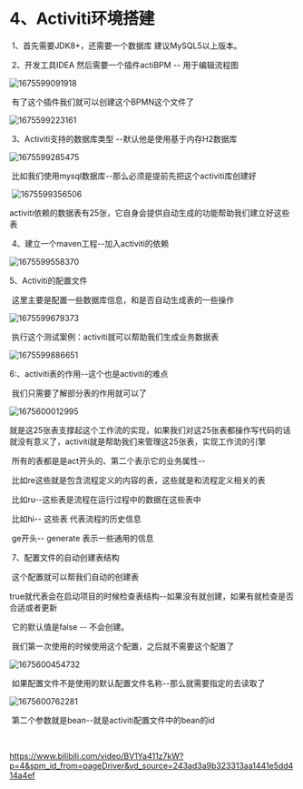 # 4、Activiti环境搭建

​	1、首先需要JDK8+，还需要一个数据库 建议MySQL5以上版本。



​	2、开发工具IDEA 然后需要一个插件actiBPM -- 用于编辑流程图

![1675599091918](../../../.vuepress/public/images/1675599091918.png)



​	有了这个插件我们就可以创建这个BPMN这个文件了

![1675599223161](../../../.vuepress/public/images/1675599223161.png)





​	3、Activiti支持的数据库类型 --默认他是使用基于内存H2数据库

![1675599285475](../../../.vuepress/public/images/1675599285475.png)

​		比如我们使用mysql数据库--那么必须是提前先把这个activiti库创建好

​	![1675599356506](../../../.vuepress/public/images/1675599356506.png)

​		activiti依赖的数据表有25张，它自身会提供自动生成的功能帮助我们建立好这些表







​	4、建立一个maven工程--加入activiti的依赖

![1675599558370](../../../.vuepress/public/images/1675599558370.png)





5、Activiti的配置文件

​	这里主要是配置一些数据库信息，和是否自动生成表的一些操作

![1675599679373](../../../.vuepress/public/images/1675599679373.png)



​	执行这个测试案例：activiti就可以帮助我们生成业务数据表

![1675599886651](../../../.vuepress/public/images/1675599886651.png)





6:、activiti表的作用--这个也是activiti的难点

​			我们只需要了解部分表的作用就可以了

![1675600012995](../../../.vuepress/public/images/1675600012995.png)



​					就是这25张表支撑起这个工作流的实现，如果我们对这25张表都操作写代码的话就没有意义了，activiti就是帮助我们来管理这25张表，实现工作流的引擎



​			所有的表都是是act开头的、第二个表示它的业务属性--

​			比如re这些就是包含流程定义的内容的表，这些就是和流程定义相关的表

​			比如ru--这些表是流程在运行过程中的数据在这些表中

​			比如hi-- 这些表 代表流程的历史信息

​			ge开头-- generate 表示一些通用的信息





​	7、配置文件的自动创建表结构

​		这个配置就可以帮我们自动的创建表

​			true就代表会在启动项目的时候检查表结构--如果没有就创建，如果有就检查是否合适或者更新

​			它的默认值是false -- 不会创建。

​			我们第一次使用的时候使用这个配置，之后就不需要这个配置了

![1675600454732](../../../.vuepress/public/images/1675600454732.png)



​	如果配置文件不是使用的默认配置文件名称--那么就需要指定的去读取了

![1675600762281](../../../.vuepress/public/images/1675600762281.png)

​	第二个参数就是bean--就是activiti配置文件中的bean的id













​	













































































https://www.bilibili.com/video/BV1Ya411z7kW?p=4&spm_id_from=pageDriver&vd_source=243ad3a9b323313aa1441e5dd414a4ef

















